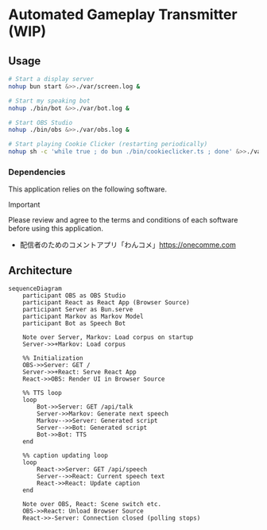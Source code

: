 # Automated Gameplay Transmitter (WIP)

## Usage

```sh
# Start a display server
nohup bun start &>>./var/screen.log &

# Start my speaking bot
nohup ./bin/bot &>>./var/bot.log &

# Start OBS Studio
nohup ./bin/obs &>>./var/obs.log &

# Start playing Cookie Clicker (restarting periodically)
nohup sh -c 'while true ; do bun ./bin/cookieclicker.ts ; done' &>>./var/clicker.log
```

### Dependencies

This application relies on the following software.
> [!IMPORTANT]
> Please review and agree to the terms and conditions of each software before using this application.

- 配信者のためのコメントアプリ「わんコメ」https://onecomme.com

## Architecture

```mermaid
sequenceDiagram
    participant OBS as OBS Studio
    participant React as React App (Browser Source)
    participant Server as Bun.serve
    participant Markov as Markov Model
    participant Bot as Speech Bot

    Note over Server, Markov: Load corpus on startup
    Server->>+Markov: Load corpus

    %% Initialization
    OBS->>Server: GET /
    Server->>+React: Serve React App
    React->>OBS: Render UI in Browser Source

    %% TTS loop
    loop
        Bot->>Server: GET /api/talk
        Server->>Markov: Generate next speech
        Markov-->>Server: Generated script
        Server-->>Bot: Generated script
        Bot->>Bot: TTS
    end

    %% caption updating loop
    loop
        React->>Server: GET /api/speech
        Server-->>React: Current speech text
        React->>React: Update caption
    end

    Note over OBS, React: Scene switch etc.
    OBS->>React: Unload Browser Source
    React->>-Server: Connection closed (polling stops)
```

